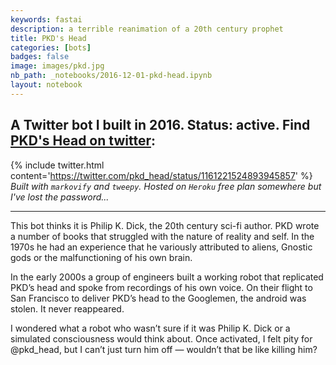 ```yaml
---
keywords: fastai
description: a terrible reanimation of a 20th century prophet
title: PKD's Head
categories: [bots]
badges: false
image: images/pkd.jpg
nb_path: _notebooks/2016-12-01-pkd-head.ipynb
layout: notebook
---
```


<!--
#################################################
### THIS FILE WAS AUTOGENERATED! DO NOT EDIT! ###
#################################################
# file to edit: _notebooks/2016-12-01-pkd-head.ipynb
-->

<div class="container" id="notebook-container">
        
<div class="cell border-box-sizing text_cell rendered"><div class="inner_cell">
<div class="text_cell_render border-box-sizing rendered_html">
<h2 id="A-Twitter-bot-I-built-in-2016.-Status:-active.-Find-PKD's-Head-on-twitter:">A Twitter bot I built in 2016. Status: active. Find <a href="https://twitter.com/pkd_head">PKD's Head on twitter</a>:<a class="anchor-link" href="#A-Twitter-bot-I-built-in-2016.-Status:-active.-Find-PKD's-Head-on-twitter:"> </a></h2><p>{% include twitter.html content='<a href="https://twitter.com/pkd_head/status/1161221524893945857">https://twitter.com/pkd_head/status/1161221524893945857</a>' %}
<em>Built with <code>markovify</code> and <code>tweepy</code>. Hosted on <code>Heroku</code> free plan somewhere but I've lost the password...</em></p>
<hr>

</div>
</div>
</div>
<div class="cell border-box-sizing text_cell rendered"><div class="inner_cell">
<div class="text_cell_render border-box-sizing rendered_html">
<p>This bot thinks it is Philip K. Dick, the 20th century sci-fi author. PKD wrote a number of books that struggled with the nature of reality and self. In the 1970s he had an experience that he variously attributed to aliens, Gnostic gods or the malfunctioning of his own brain.</p>
<p>In the early 2000s a group of engineers built a working robot that replicated PKD’s head and spoke from recordings of his own voice. On their flight to San Francisco to deliver PKD’s head to the Googlemen, the android was stolen. It never reappeared.</p>
<p>I wondered what a robot who wasn’t sure if it was Philip K. Dick or a simulated consciousness would think about. Once activated, I felt pity for @pkd_head, but I can’t just turn him off — wouldn’t that be like killing him?</p>

</div>
</div>
</div>
</div>
 

